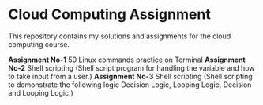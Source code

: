# Cloud Computing Assignment

This repository contains my solutions and assignments for the cloud computing course.


**Assignment No-1** 50 Linux commands practice on Terminal
**Assignment No-2** Shell scripting (Shell script program for handling the variable and how to take input from a user.)
**Assignment No-3** Shell scripting (Shell scripting to demonstrate the following logic Decision Logic, Looping Logic, Decision and Looping Logic.)

